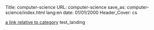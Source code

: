 Title: computer-science
URL: computer-science
save_as: computer-science/index.html
lang:en
date: 01/01/2000
Header_Cover: cs

[a link relative to category](/computer-science/category)
test_landing